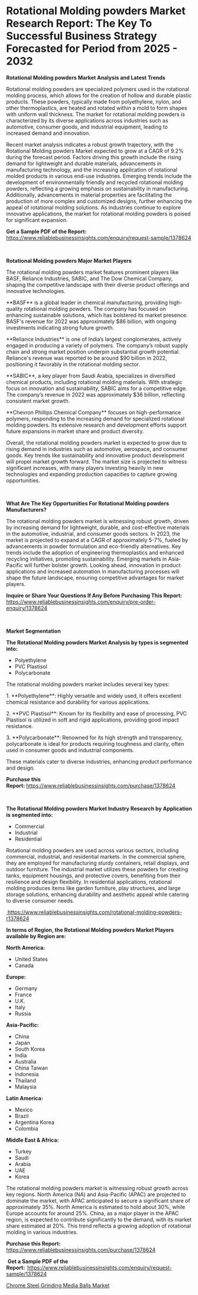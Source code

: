 <p><h1>Rotational Molding powders Market Research Report: The Key To Successful Business Strategy Forecasted for Period from 2025 - 2032</h1></p><p><strong>Rotational Molding powders Market Analysis and Latest Trends</strong></p>
<p><p>Rotational molding powders are specialized polymers used in the rotational molding process, which allows for the creation of hollow and durable plastic products. These powders, typically made from polyethylene, nylon, and other thermoplastics, are heated and rotated within a mold to form shapes with uniform wall thickness. The market for rotational molding powders is characterized by its diverse applications across industries such as automotive, consumer goods, and industrial equipment, leading to increased demand and innovation.</p><p>Recent market analysis indicates a robust growth trajectory, with the Rotational Molding powders Market expected to grow at a CAGR of 9.2% during the forecast period. Factors driving this growth include the rising demand for lightweight and durable materials, advancements in manufacturing technology, and the increasing application of rotational molded products in various end-use industries. Emerging trends include the development of environmentally friendly and recycled rotational molding powders, reflecting a growing emphasis on sustainability in manufacturing. Additionally, advancements in material properties are facilitating the production of more complex and customized designs, further enhancing the appeal of rotational molding solutions. As industries continue to explore innovative applications, the market for rotational molding powders is poised for significant expansion.</p></p>
<p><strong>Get a Sample PDF of the Report:&nbsp;</strong> <a href="https://www.reliablebusinessinsights.com/enquiry/request-sample/1378624?utm_campaign=2125&utm_medium=2&utm_source=Github&utm_content=ia&utm_term=01022025&utm_id=rotational-molding-powders">https://www.reliablebusinessinsights.com/enquiry/request-sample/1378624</a></p>
<p>&nbsp;</p>
<p><strong>Rotational Molding powders Major Market Players</strong></p>
<p><p>The rotational molding powders market features prominent players like BASF, Reliance Industries, SABIC, and The Dow Chemical Company, shaping the competitive landscape with their diverse product offerings and innovative technologies.</p><p>**BASF** is a global leader in chemical manufacturing, providing high-quality rotational molding powders. The company has focused on enhancing sustainable solutions, which has bolstered its market presence. BASF's revenue for 2022 was approximately $86 billion, with ongoing investments indicating strong future growth.</p><p>**Reliance Industries** is one of India’s largest conglomerates, actively engaged in producing a variety of polymers. The company’s robust supply chain and strong market position underpin substantial growth potential. Reliance's revenue was reported to be around $90 billion in 2022, positioning it favorably in the rotational molding sector.</p><p>**SABIC**, a key player from Saudi Arabia, specializes in diversified chemical products, including rotational molding materials. With strategic focus on innovation and sustainability, SABIC aims for a competitive edge. The company’s revenue in 2022 was approximately $36 billion, reflecting consistent market growth.</p><p>**Chevron Phillips Chemical Company** focuses on high-performance polymers, responding to the increasing demand for specialized rotational molding powders. Its extensive research and development efforts support future expansions in market share and product diversity.</p><p>Overall, the rotational molding powders market is expected to grow due to rising demand in industries such as automotive, aerospace, and consumer goods. Key trends like sustainability and innovative product development will propel market growth forward. The market size is projected to witness significant increases, with many players investing heavily in new technologies and expanding production capacities to capture growing opportunities.</p></p>
<p>&nbsp;</p>
<p><strong>What Are The Key Opportunities For Rotational Molding powders Manufacturers?</strong></p>
<p><p>The rotational molding powders market is witnessing robust growth, driven by increasing demand for lightweight, durable, and cost-effective materials in the automotive, industrial, and consumer goods sectors. In 2023, the market is projected to expand at a CAGR of approximately 5-7%, fueled by advancements in powder formulation and eco-friendly alternatives. Key trends include the adoption of engineering thermoplastics and enhanced recycling initiatives, promoting sustainability. Emerging markets in Asia-Pacific will further bolster growth. Looking ahead, innovation in product applications and increased automation in manufacturing processes will shape the future landscape, ensuring competitive advantages for market players.</p></p>
<p><strong>Inquire or Share Your Questions If Any Before Purchasing This Report:</strong> <a href="https://www.reliablebusinessinsights.com/enquiry/pre-order-enquiry/1378624?utm_campaign=2125&utm_medium=2&utm_source=Github&utm_content=ia&utm_term=01022025&utm_id=rotational-molding-powders">https://www.reliablebusinessinsights.com/enquiry/pre-order-enquiry/1378624</a></p>
<p>&nbsp;</p>
<p><strong>Market Segmentation</strong></p>
<p><strong>The Rotational Molding powders Market Analysis by types is segmented into:</strong></p>
<p><ul><li>Polyethylene</li><li>PVC Plastisol</li><li>Polycarbonate</li></ul></p>
<p><p>The rotational molding powders market includes several key types: </p><p>1. **Polyethylene**: Highly versatile and widely used, it offers excellent chemical resistance and durability for various applications.</p><p>   </p><p>2. **PVC Plastisol**: Known for its flexibility and ease of processing, PVC Plastisol is utilized in soft and rigid applications, providing good impact resistance.</p><p>3. **Polycarbonate**: Renowned for its high strength and transparency, polycarbonate is ideal for products requiring toughness and clarity, often used in consumer goods and industrial components. </p><p>These materials cater to diverse industries, enhancing product performance and design.</p></p>
<p><strong>Purchase this Report:&nbsp;</strong><a href="https://www.reliablebusinessinsights.com/purchase/1378624?utm_campaign=2125&utm_medium=2&utm_source=Github&utm_content=ia&utm_term=01022025&utm_id=rotational-molding-powders">https://www.reliablebusinessinsights.com/purchase/1378624</a></p>
<p>&nbsp;</p>
<p><strong>The Rotational Molding powders Market Industry Research by Application is segmented into:</strong></p>
<p><ul><li>Commercial</li><li>Industrial</li><li>Residential</li></ul></p>
<p><p>Rotational molding powders are used across various sectors, including commercial, industrial, and residential markets. In the commercial sphere, they are employed for manufacturing sturdy containers, retail displays, and outdoor furniture. The industrial market utilizes these powders for creating tanks, equipment housings, and protective covers, benefiting from their resilience and design flexibility. In residential applications, rotational molding produces items like garden furniture, play structures, and large storage solutions, enhancing durability and aesthetic appeal while catering to diverse consumer needs.</p></p>
<p><a href="https://www.reliablebusinessinsights.com/rotational-molding-powders-r1378624?utm_campaign=2125&utm_medium=2&utm_source=Github&utm_content=ia&utm_term=01022025&utm_id=rotational-molding-powders">&nbsp;https://www.reliablebusinessinsights.com/rotational-molding-powders-r1378624</a></p>
<p><strong>In terms of Region, the Rotational Molding powders Market Players available by Region are:</strong></p>
<p>
    <p> <strong> North America: </strong>
        <ul>
            <li>United States</li>
            <li>Canada</li>
        </ul>
        </p> 
    <p> <strong> Europe: </strong>
        <ul>
            <li>Germany</li>
            <li>France</li>
            <li>U.K.</li>
            <li>Italy</li>
            <li>Russia</li>
        </ul>
        </p> 
    <p> <strong> Asia-Pacific: </strong>
        <ul>
            <li>China</li>
            <li>Japan</li>
            <li>South Korea</li>
            <li>India</li>
            <li>Australia</li>
            <li>China Taiwan</li>
            <li>Indonesia</li>
            <li>Thailand</li>
            <li>Malaysia</li>
        </ul>
        </p> 
    <p> <strong> Latin America: </strong>
        <ul>
            <li>Mexico</li>
            <li>Brazil</li>
            <li>Argentina Korea</li>
            <li>Colombia</li>
        </ul>
        </p> 
    <p> <strong> Middle East & Africa: </strong>
        <ul>
            <li>Turkey</li>
            <li>Saudi</li>
            <li>Arabia</li>
            <li>UAE</li>
            <li>Korea</li>
        </ul>
    </p>
    </p>
<p><p>The rotational molding powders market is witnessing robust growth across key regions. North America (NA) and Asia-Pacific (APAC) are projected to dominate the market, with APAC anticipated to secure a significant share of approximately 35%. North America is estimated to hold about 30%, while Europe accounts for around 25%. China, as a major player in the APAC region, is expected to contribute significantly to the demand, with its market share estimated at 20%. This trend reflects a growing adoption of rotational molding in various industries.</p></p>
<p><strong>Purchase this Report: </strong><a href="https://www.reliablebusinessinsights.com/purchase/1378624?utm_campaign=2125&utm_medium=2&utm_source=Github&utm_content=ia&utm_term=01022025&utm_id=rotational-molding-powders">https://www.reliablebusinessinsights.com/purchase/1378624</a></p>
<p>&nbsp;<strong>Get a Sample PDF of the Report:&nbsp;&nbsp;</strong><a href="https://www.reliablebusinessinsights.com/enquiry/request-sample/1378624?utm_campaign=2125&utm_medium=2&utm_source=Github&utm_content=ia&utm_term=01022025&utm_id=rotational-molding-powders">https://www.reliablebusinessinsights.com/enquiry/request-sample/1378624</a></p>
<p><strong></strong></p>
<p><p><a href="https://github.com/JubayerMia832/Market-Research-Report-List-1/blob/main/chrome-steel-grinding-media-balls-market.md?utm_campaign=2125&utm_medium=2&utm_source=Github&utm_content=ia&utm_term=01022025&utm_id=rotational-molding-powders">Chrome Steel Grinding Media Balls Market</a></p></p>